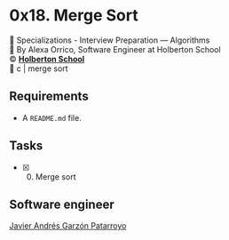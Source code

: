 # 0x18. Merge Sort
:open_file_folder: Specializations - Interview Preparation ― Algorithms  
:bust_in_silhouette: By Alexa Orrico, Software Engineer at Holberton School  
:copyright: **[Holberton School](https://www.holbertonschool.com/)**  
:bookmark: c | merge sort

## Requirements
* A ```README.md``` file.

## Tasks
* [x] 0. Merge sort

## Software engineer
[Javier Andrés Garzón Patarroyo](https://www.javierandresgp.com)
